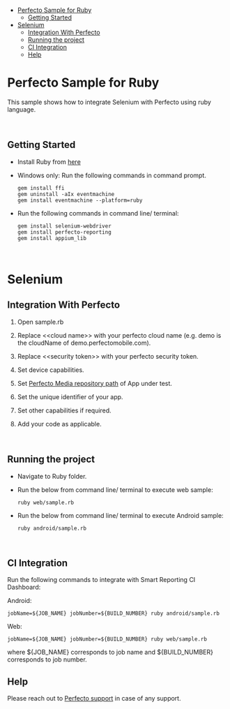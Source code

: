 - [Perfecto Sample for Ruby](#perfecto-sample-for-ruby)
  - [Getting Started](#getting-started)
- [Selenium](#selenium)
  - [Integration With Perfecto](#integration-with-perfecto)
  - [Running the project](#running-the-project)
  - [CI Integration](#ci-integration)
  - [Help](#help)

# Perfecto Sample for Ruby

This sample shows how to integrate Selenium with Perfecto using ruby language. 

</br>

## Getting Started

- Install Ruby from [here](https://www.ruby-lang.org/en/documentation/installation/)

- Windows only: Run the following commands in command prompt.

      gem install ffi
      gem uninstall -aIx eventmachine
      gem install eventmachine --platform=ruby

- Run the following commands in command line/ terminal:

      gem install selenium-webdriver
      gem install perfecto-reporting
      gem install appium_lib

</br>

# Selenium

## Integration With Perfecto

1. Open sample.rb
   
2. Replace <\<cloud name>> with your perfecto cloud name (e.g. demo is the cloudName of demo.perfectomobile.com).

3. Replace <\<security token>> with your perfecto security token.

4. Set device capabilities.

5. Set [Perfecto Media repository path](https://developers.perfectomobile.com/display/TT/Upload+a+file+to+the+repository+via+API+using+Postman+or+cURL) of App under test.

6. Set the unique identifier of your app.

7. Set other capabilities if required.
   
8. Add your code as applicable.

 </br>


## Running the project

- Navigate to Ruby folder.

- Run the below from command line/ terminal to execute web sample:

  `ruby web/sample.rb`

- Run the below from command line/ terminal to execute Android sample:

  `ruby android/sample.rb`

</br>


## CI Integration

Run the following commands to integrate with Smart Reporting CI Dashboard:

Android:

    jobName=${JOB_NAME} jobNumber=${BUILD_NUMBER} ruby android/sample.rb

Web:

    jobName=${JOB_NAME} jobNumber=${BUILD_NUMBER} ruby web/sample.rb

where \${JOB_NAME} corresponds to job name and \${BUILD_NUMBER} corresponds to job number.

## Help

Please reach out to [Perfecto support](https://support.perfecto.io) in case of any support.